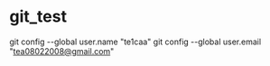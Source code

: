 # git_test
git config --global user.name "te1caa"
git config --global user.email "tea08022008@gmail.com"

